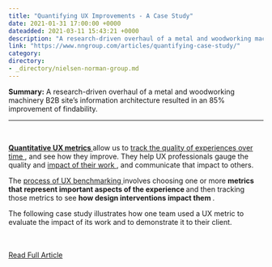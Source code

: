 ```yaml
---
title: "Quantifying UX Improvements - A Case Study"
date: 2021-01-31 17:00:00 +0000
dateadded: 2021-03-11 15:43:21 +0000
description: "A research-driven overhaul of a metal and woodworking machinery B2B site’s information architecture resulted in an 85% improvement of findability."
link: "https://www.nngroup.com/articles/quantifying-case-study/"
category:
directory:
- _directory/nielsen-norman-group.md
---
```

<p><strong>Summary:</strong>&nbsp;A research-driven overhaul of a metal and woodworking machinery B2B site’s information architecture resulted in an 85% improvement of findability.</p><hr/><br/><p> <a href="https://www.nngroup.com/articles/quantitative-user-research-methods/">  <strong>   Quantitative  </strong> </a> <strong> </strong> <a href="https://www.nngroup.com/reports/ux-metrics-roi/">  <strong>   UX metrics  </strong> </a> allow us to <a href="https://www.nngroup.com/articles/benchmarking-ux/">  track the quality of experiences over time </a> , and see how they improve. They help UX professionals gauge the quality and <a href="https://www.nngroup.com/articles/calculating-roi-design-projects/">  impact of their work </a> , and communicate that impact to others.</p><p> The <a href="https://www.nngroup.com/articles/product-ux-benchmarks/">  process of UX benchmarking </a> involves choosing one or more <strong>  metrics that represent important aspects of the experience </strong> and then tracking those metrics to see <strong>  how design interventions impact them </strong> .</p><p> The following case study illustrates how one team used a UX metric to evaluate the impact of its work and to demonstrate it to their client.</p><br/><br/><a href="http://www.nngroup.com/articles/quantifying-case-study/">Read Full Article</a>
